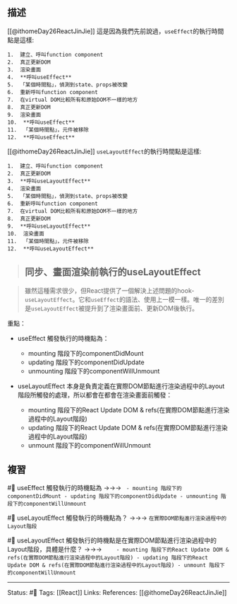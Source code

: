 ## 描述
[[@ithomeDay26ReactJinJie]]
這是因為我們先前說過，`useEffect`的執行時間點是這樣:
```
1.  建立、呼叫function component
2.  真正更新DOM
3.  渲染畫面
4.  **呼叫useEffect**
5.  「某個時間點」，偵測到state、props被改變
6.  重新呼叫function component
7.  在virtual DOM比較所有和原始DOM不一樣的地方
8.  真正更新DOM
9.  渲染畫面
10.  **呼叫useEffect**
11.  「某個時間點」，元件被移除
12.  **呼叫useEffect**
```


[[@ithomeDay26ReactJinJie]]
`useLayoutEffect`的執行時間點是這樣:
```
1.  建立、呼叫function component
2.  真正更新DOM
3.  **呼叫useLayoutEffect**
4.  渲染畫面
5.  「某個時間點」，偵測到state、props被改變
6.  重新呼叫function component
7.  在virtual DOM比較所有和原始DOM不一樣的地方
8.  真正更新DOM
9.  **呼叫useLayoutEffect**
10.  渲染畫面
11.  「某個時間點」，元件被移除
12.  **呼叫useLayoutEffect**
```

> ## 同步、畫面渲染前執行的useLayoutEffect

> 雖然這種需求很少，但React提供了一個解決上述問題的hook-`useLayoutEffect`。它和`useEffect`的語法、使用上一模一樣。唯一的差別是`useLayoutEffect`被提升到了渲染畫面前、更新DOM後執行。

重點：
- useEffect 觸發執行的時機點為：
	- mounting 階段下的componentDidMount
	- updating 階段下的componentDidUpdate
	- unmounting 階段下的componentWillUnmount

- useLayoutEffect 本身是負責定義在實際DOM節點進行渲染過程中的Layout階段所觸發的處理，所以都會在都會在渲染畫面前觸發：
	- mounting 階段下的React Update DOM & refs(在實際DOM節點進行渲染過程中的Layout階段)
	- updating 階段下的React Update DOM & refs(在實際DOM節點進行渲染過程中的Layout階段)
	- unmount 階段下的componentWillUnmount

## 複習

#🧠 useEffect 觸發執行的時機點為 ->->-> `	- mounting 階段下的componentDidMount - updating 階段下的componentDidUpdate - unmounting 階段下的componentWillUnmount`
<!--SR:!2022-11-05,28,250-->

#🧠 useLayoutEffect 觸發執行的時機點為？ ->->-> `在實際DOM節點進行渲染過程中的Layout階段`
<!--SR:!2022-11-05,28,250-->

#🧠 useLayoutEffect 觸發執行的時機點是在實際DOM節點進行渲染過程中的Layout階段，具體是什麼？ ->->-> `	- mounting 階段下的React Update DOM & refs(在實際DOM節點進行渲染過程中的Layout階段) - updating 階段下的React Update DOM & refs(在實際DOM節點進行渲染過程中的Layout階段) - unmount 階段下的componentWillUnmount`
<!--SR:!2022-10-08,10,250-->




---
Status: #🌱 
Tags:
[[React]]
Links:
References:
[[@ithomeDay26ReactJinJie]]